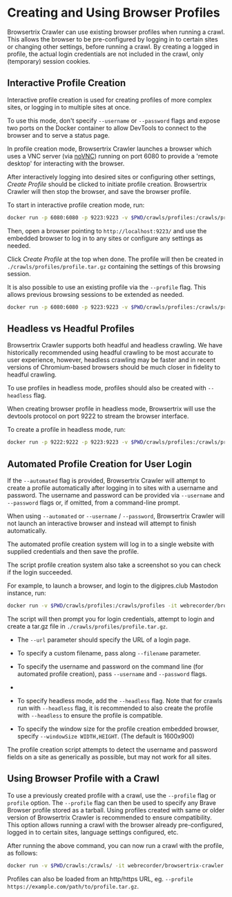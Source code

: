 # Creating and Using Browser Profiles

Browsertrix Crawler can use existing browser profiles when running a crawl. This allows the browser to be pre-configured by logging in to certain sites or changing other settings, before running a crawl. By creating a logged in profile, the actual login credentials are not included in the crawl, only (temporary) session cookies.

## Interactive Profile Creation

Interactive profile creation is used for creating profiles of more complex sites, or logging in to multiple sites at once.

To use this mode, don't specify `--username` or `--password` flags and expose two ports on the Docker container to allow DevTools to connect to the browser and to serve a status page.

In profile creation mode, Browsertrix Crawler launches a browser which uses a VNC server (via [noVNC](https://novnc.com/)) running on port 6080 to provide a 'remote desktop' for interacting with the browser.

After interactively logging into desired sites or configuring other settings, _Create Profile_ should be clicked to initiate profile creation. Browsertrix Crawler will then stop the browser, and save the browser profile.

To start in interactive profile creation mode, run:

```sh
docker run -p 6080:6080 -p 9223:9223 -v $PWD/crawls/profiles:/crawls/profiles/ -it webrecorder/browsertrix-crawler create-login-profile --url "https://example.com/"
```

Then, open a browser pointing to `http://localhost:9223/` and use the embedded browser to log in to any sites or configure any settings as needed.

Click _Create Profile_ at the top when done. The profile will then be created in `./crawls/profiles/profile.tar.gz` containing the settings of this browsing session.

It is also possible to use an existing profile via the `--profile` flag.  This allows previous browsing sessions to be extended as needed.

```sh
docker run -p 6080:6080 -p 9223:9223 -v $PWD/crawls/profiles:/crawls/profiles -it webrecorder/browsertrix-crawler create-login-profile --url "https://example.com/" --filename "/crawls/profiles/newProfile.tar.gz" --profile "/crawls/profiles/oldProfile.tar.gz"
```

## Headless vs Headful Profiles

Browsertrix Crawler supports both headful and headless crawling. We have historically recommended using headful crawling to be most accurate to user experience, however, headless crawling may be faster and in recent versions of Chromium-based browsers should be much closer in fidelity to headful crawling.

To use profiles in headless mode, profiles should also be created with `--headless` flag.

When creating browser profile in headless mode, Browsertrix will use the devtools protocol on port 9222 to stream the browser interface.

To create a profile in headless mode, run:

```sh
docker run -p 9222:9222 -p 9223:9223 -v $PWD/crawls/profiles:/crawls/profiles/ -it webrecorder/browsertrix-crawler create-login-profile --headless --url "https://example.com/"
```

## Automated Profile Creation for User Login

If the `--automated` flag is provided, Browsertrix Crawler will attempt to create a profile automatically after logging in to sites with a username and password. The username and password can be provided via `--username` and `--password` flags or, if omitted, from a command-line prompt.

When using `--automated` or `--username` / `--password`, Browsertrix Crawler will not launch an interactive browser and instead will attempt to finish automatically.

The automated profile creation system will log in to a single website with supplied credentials and then save the profile.

The script profile creation system also take a screenshot so you can check if the login succeeded.

For example, to launch a browser, and login to the digipres.club Mastodon instance, run:

```bash
docker run -v $PWD/crawls/profiles:/crawls/profiles -it webrecorder/browsertrix-crawler create-login-profile --url "https://digipres.club/"
```

The script will then prompt you for login credentials, attempt to login and create a tar.gz file in `./crawls/profiles/profile.tar.gz`.

- The `--url` parameter should specify the URL of a login page.

- To specify a custom filename, pass along `--filename` parameter.

- To specify the username and password on the command line (for automated profile creation), pass `--username` and `--password` flags.
- ```

- To specify headless mode, add the `--headless` flag. Note that for crawls run with `--headless` flag, it is recommended to also create the profile with `--headless` to ensure the profile is compatible.

- To specify the window size for the profile creation embedded browser, specify `--windowSize WIDTH,HEIGHT`. (The default is 1600x900)

The profile creation script attempts to detect the username and password fields on a site as generically as possible, but may not work for all sites.

## Using Browser Profile with a Crawl

To use a previously created profile with a crawl, use the `--profile` flag or `profile` option. The `--profile` flag can then be used to specify any Brave Browser profile stored as a tarball. Using profiles created with same or older version of Browsertrix Crawler is recommended to ensure compatibility. This option allows running a crawl with the browser already pre-configured, logged in to certain sites, language settings configured, etc.

After running the above command, you can now run a crawl with the profile, as follows:

```bash
docker run -v $PWD/crawls:/crawls/ -it webrecorder/browsertrix-crawler crawl --profile /crawls/profiles/profile.tar.gz --url https://digipres.club/ --generateWACZ --collection test-with-profile
```

Profiles can also be loaded from an http/https URL, eg. `--profile https://example.com/path/to/profile.tar.gz`.
